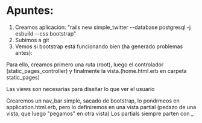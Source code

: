 # Apuntes:
1. Creamos aplicación: "rails new simple_twitter --database postgresql -j esbuild --css bootstrap"
2. Subimos a git
3. Vemos si bootstrap está funcionando bien (ha generado problemas antes):

Para ello, creamos primero una ruta (root), luego el controlador (static_pages_controller) y finalmente la vista.(home.html.erb en carpeta static_pages)

Las views son necesarias para diseñar lo que ver el usuario

Crearemos un nav_bar simple, sacado de bootstrap, lo pondrmeos en application.html.erb, pero lo definiremos en una vista partial (pedazo de una vista, que luego "pegamos" en otra vista)
Los partials siempre parten con _
